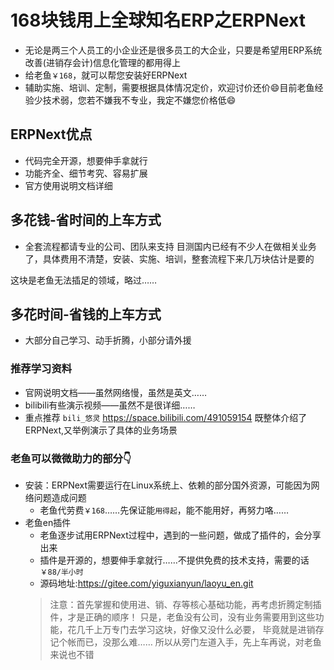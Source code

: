 # 168块钱用上全球知名ERP之ERPNext
+ 无论是两三个人员工的小企业还是很多员工的大企业，只要是希望用ERP系统改善(进销存会计)信息化管理的都用得上
+ 给老鱼`￥168`，就可以帮您安装好ERPNext
+ 辅助实施、培训、定制，需要根据具体情况定价，欢迎讨价还价😄目前老鱼经验少技术弱，您若不嫌我不专业，我定不嫌您价格低😄

## ERPNext优点
+ 代码完全开源，想要伸手拿就行
+ 功能齐全、细节考究、容易扩展
+ 官方使用说明文档详细


## 多花钱-省时间的上车方式
+ 全套流程都请专业的公司、团队来支持
目测国内已经有不少人在做相关业务了，具体费用不清楚，安装、实施、培训，整套流程下来几万块估计是要的

这块是老鱼无法插足的领域，略过……


## 多花时间-省钱的上车方式
+ 大部分自己学习、动手折腾，小部分请外援

### 推荐学习资料
+ 官网说明文档——虽然网络慢，虽然是英文……
+ bilibili有些演示视频——虽然不是很详细……
+ 重点推荐 `bili_悠灵` https://space.bilibili.com/491059154 既整体介绍了ERPNext,又举例演示了具体的业务场景


### 老鱼可以微微助力的部分👇
+ 安装：ERPNext需要运行在Linux系统上、依赖的部分国外资源，可能因为网络问题造成问题
  + 老鱼代劳费`￥168`……先保证能`用得起`，能不能用好，再努力咯……
+ 老鱼en插件
  + 老鱼逐步试用ERPNext过程中，遇到的一些问题，做成了插件的，会分享出来
  + 插件是开源的，想要伸手拿就行……不提供免费的技术支持，需要的话`￥88/半小时`
  + 源码地址:https://gitee.com/yiguxianyun/laoyu_en.git
  >注意：首先掌握和使用进、销、存等核心基础功能，再考虑折腾定制插件，才是正确的顺序！
    只是，老鱼没有公司，没有业务需要用到这些功能，花几千上万专门去学习这块，好像又没什么必要，
    毕竟就是进销存记个帐而已，没那么难……
    所以从旁门左道入手，先上车再说，对老鱼来说也不错

